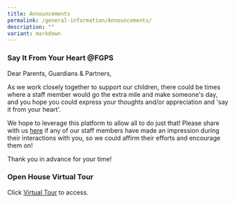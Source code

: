 ```yaml
---
title: Announcements
permalink: /general-information/Announcements/
description: ""
variant: markdown
---
```

### Say It From Your Heart @FGPS
Dear Parents, Guardians &amp; Partners,&nbsp; 

As we work closely together to support our children, there could be times where a staff member would go the extra mile and make someone's day, and you hope you could express your thoughts and/or appreciation and 'say it from your heart'.&nbsp;

We hope to leverage this platform to allow all to do just that! Please share with us [here](https://go.gov.sg/sayitfromyourheart) if any of our staff members have made an impression during their interactions with you, so we could affirm their efforts and encourage them on!&nbsp; 

Thank you in advance for your time!


### Open House Virtual Tour

Click&nbsp;[Virtual Tour](https://www.thinglink.com/card/1309157252489281538)&nbsp;to access.